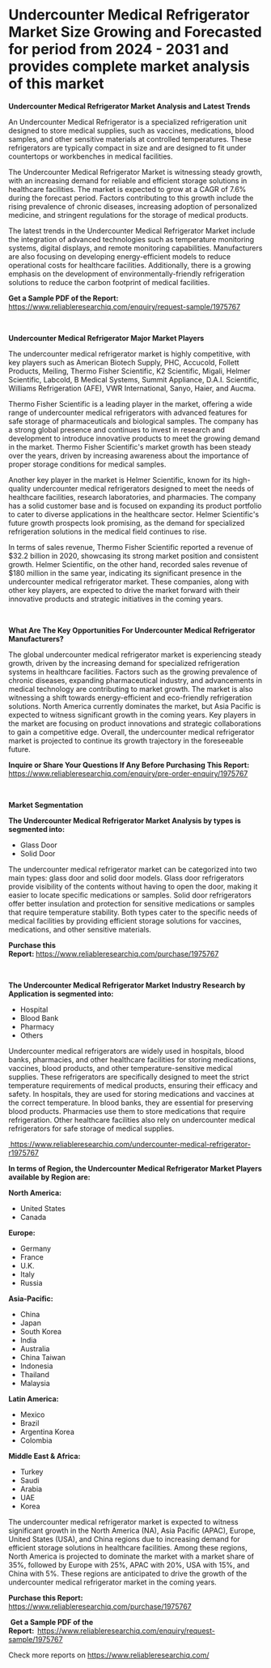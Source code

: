 <p><h1>Undercounter Medical Refrigerator Market Size Growing and Forecasted for period from 2024 - 2031 and provides complete market analysis of this market</h1></p><p><strong>Undercounter Medical Refrigerator Market Analysis and Latest Trends</strong></p>
<p><p>An Undercounter Medical Refrigerator is a specialized refrigeration unit designed to store medical supplies, such as vaccines, medications, blood samples, and other sensitive materials at controlled temperatures. These refrigerators are typically compact in size and are designed to fit under countertops or workbenches in medical facilities.</p><p>The Undercounter Medical Refrigerator Market is witnessing steady growth, with an increasing demand for reliable and efficient storage solutions in healthcare facilities. The market is expected to grow at a CAGR of 7.6% during the forecast period. Factors contributing to this growth include the rising prevalence of chronic diseases, increasing adoption of personalized medicine, and stringent regulations for the storage of medical products.</p><p>The latest trends in the Undercounter Medical Refrigerator Market include the integration of advanced technologies such as temperature monitoring systems, digital displays, and remote monitoring capabilities. Manufacturers are also focusing on developing energy-efficient models to reduce operational costs for healthcare facilities. Additionally, there is a growing emphasis on the development of environmentally-friendly refrigeration solutions to reduce the carbon footprint of medical facilities.</p></p>
<p><strong>Get a Sample PDF of the Report:&nbsp;</strong> <a href="https://www.reliableresearchiq.com/enquiry/request-sample/1975767">https://www.reliableresearchiq.com/enquiry/request-sample/1975767</a></p>
<p>&nbsp;</p>
<p><strong>Undercounter Medical Refrigerator Major Market Players</strong></p>
<p><p>The undercounter medical refrigerator market is highly competitive, with key players such as American Biotech Supply, PHC, Accucold, Follett Products, Meiling, Thermo Fisher Scientific, K2 Scientific, Migali, Helmer Scientific, Labcold, B Medical Systems, Summit Appliance, D.A.I. Scientific, Williams Refrigeration (AFE), VWR International, Sanyo, Haier, and Aucma.</p><p>Thermo Fisher Scientific is a leading player in the market, offering a wide range of undercounter medical refrigerators with advanced features for safe storage of pharmaceuticals and biological samples. The company has a strong global presence and continues to invest in research and development to introduce innovative products to meet the growing demand in the market. Thermo Fisher Scientific's market growth has been steady over the years, driven by increasing awareness about the importance of proper storage conditions for medical samples.</p><p>Another key player in the market is Helmer Scientific, known for its high-quality undercounter medical refrigerators designed to meet the needs of healthcare facilities, research laboratories, and pharmacies. The company has a solid customer base and is focused on expanding its product portfolio to cater to diverse applications in the healthcare sector. Helmer Scientific's future growth prospects look promising, as the demand for specialized refrigeration solutions in the medical field continues to rise.</p><p>In terms of sales revenue, Thermo Fisher Scientific reported a revenue of $32.2 billion in 2020, showcasing its strong market position and consistent growth. Helmer Scientific, on the other hand, recorded sales revenue of $180 million in the same year, indicating its significant presence in the undercounter medical refrigerator market. These companies, along with other key players, are expected to drive the market forward with their innovative products and strategic initiatives in the coming years.</p></p>
<p>&nbsp;</p>
<p><strong>What Are The Key Opportunities For Undercounter Medical Refrigerator Manufacturers?</strong></p>
<p><p>The global undercounter medical refrigerator market is experiencing steady growth, driven by the increasing demand for specialized refrigeration systems in healthcare facilities. Factors such as the growing prevalence of chronic diseases, expanding pharmaceutical industry, and advancements in medical technology are contributing to market growth. The market is also witnessing a shift towards energy-efficient and eco-friendly refrigeration solutions. North America currently dominates the market, but Asia Pacific is expected to witness significant growth in the coming years. Key players in the market are focusing on product innovations and strategic collaborations to gain a competitive edge. Overall, the undercounter medical refrigerator market is projected to continue its growth trajectory in the foreseeable future.</p></p>
<p><strong>Inquire or Share Your Questions If Any Before Purchasing This Report:</strong> <a href="https://www.reliableresearchiq.com/enquiry/pre-order-enquiry/1975767">https://www.reliableresearchiq.com/enquiry/pre-order-enquiry/1975767</a></p>
<p>&nbsp;</p>
<p><strong>Market Segmentation</strong></p>
<p><strong>The Undercounter Medical Refrigerator Market Analysis by types is segmented into:</strong></p>
<p><ul><li>Glass Door</li><li>Solid Door</li></ul></p>
<p><p>The undercounter medical refrigerator market can be categorized into two main types: glass door and solid door models. Glass door refrigerators provide visibility of the contents without having to open the door, making it easier to locate specific medications or samples. Solid door refrigerators offer better insulation and protection for sensitive medications or samples that require temperature stability. Both types cater to the specific needs of medical facilities by providing efficient storage solutions for vaccines, medications, and other sensitive materials.</p></p>
<p><strong>Purchase this Report:&nbsp;</strong><a href="https://www.reliableresearchiq.com/purchase/1975767">https://www.reliableresearchiq.com/purchase/1975767</a></p>
<p>&nbsp;</p>
<p><strong>The Undercounter Medical Refrigerator Market Industry Research by Application is segmented into:</strong></p>
<p><ul><li>Hospital</li><li>Blood Bank</li><li>Pharmacy</li><li>Others</li></ul></p>
<p><p>Undercounter medical refrigerators are widely used in hospitals, blood banks, pharmacies, and other healthcare facilities for storing medications, vaccines, blood products, and other temperature-sensitive medical supplies. These refrigerators are specifically designed to meet the strict temperature requirements of medical products, ensuring their efficacy and safety. In hospitals, they are used for storing medications and vaccines at the correct temperature. In blood banks, they are essential for preserving blood products. Pharmacies use them to store medications that require refrigeration. Other healthcare facilities also rely on undercounter medical refrigerators for safe storage of medical supplies.</p></p>
<p><a href="https://www.reliableresearchiq.com/undercounter-medical-refrigerator-r1975767">&nbsp;https://www.reliableresearchiq.com/undercounter-medical-refrigerator-r1975767</a></p>
<p><strong>In terms of Region, the Undercounter Medical Refrigerator Market Players available by Region are:</strong></p>
<p>
    <p> <strong> North America: </strong>
        <ul>
            <li>United States</li>
            <li>Canada</li>
        </ul>
        </p> 
    <p> <strong> Europe: </strong>
        <ul>
            <li>Germany</li>
            <li>France</li>
            <li>U.K.</li>
            <li>Italy</li>
            <li>Russia</li>
        </ul>
        </p> 
    <p> <strong> Asia-Pacific: </strong>
        <ul>
            <li>China</li>
            <li>Japan</li>
            <li>South Korea</li>
            <li>India</li>
            <li>Australia</li>
            <li>China Taiwan</li>
            <li>Indonesia</li>
            <li>Thailand</li>
            <li>Malaysia</li>
        </ul>
        </p> 
    <p> <strong> Latin America: </strong>
        <ul>
            <li>Mexico</li>
            <li>Brazil</li>
            <li>Argentina Korea</li>
            <li>Colombia</li>
        </ul>
        </p> 
    <p> <strong> Middle East & Africa: </strong>
        <ul>
            <li>Turkey</li>
            <li>Saudi</li>
            <li>Arabia</li>
            <li>UAE</li>
            <li>Korea</li>
        </ul>
    </p>
    </p>
<p><p>The undercounter medical refrigerator market is expected to witness significant growth in the North America (NA), Asia Pacific (APAC), Europe, United States (USA), and China regions due to increasing demand for efficient storage solutions in healthcare facilities. Among these regions, North America is projected to dominate the market with a market share of 35%, followed by Europe with 25%, APAC with 20%, USA with 15%, and China with 5%. These regions are anticipated to drive the growth of the undercounter medical refrigerator market in the coming years.</p></p>
<p><strong>Purchase this Report: </strong><a href="https://www.reliableresearchiq.com/purchase/1975767">https://www.reliableresearchiq.com/purchase/1975767</a></p>
<p>&nbsp;<strong>Get a Sample PDF of the Report:&nbsp;&nbsp;</strong><a href="https://www.reliableresearchiq.com/enquiry/request-sample/1975767">https://www.reliableresearchiq.com/enquiry/request-sample/1975767</a></p>
<p><strong></strong></p>
<p>Check more reports on <a href="https://www.reliableresearchiq.com/">https://www.reliableresearchiq.com/</a></p>